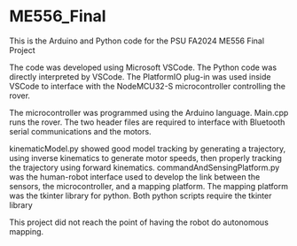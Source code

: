 # ME556_Final
This is the Arduino and Python code for the PSU FA2024 ME556 Final Project

The code was developed using Microsoft VSCode.
The Python code was directly interpreted by VSCode.
The PlatformIO plug-in was used inside VSCode to interface with the NodeMCU32-S microcontroller controlling the rover.

The microcontroller was programmed using the Arduino language.
Main.cpp runs the rover.
The two header files are required to interface with Bluetooth serial communications and the motors.

kinematicModel.py showed good model tracking by generating a trajectory, using inverse kinematics to generate motor speeds, then properly tracking the trajectory using forward kinematics.
commandAndSensingPlatform.py was the human-robot interface used to develop the link between the sensors, the microcontroller, and a mapping platform.
The mapping platform was the tkinter library for python.
Both python scripts require the tkinter library 

This project did not reach the point of having the robot do autonomous mapping.
